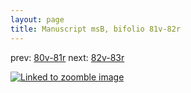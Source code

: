 ```yaml
---
layout: page
title: Manuscript msB, bifolio 81v-82r
---
```


prev: [80v-81r](../80v-81r/) next: [82v-83r](../82v-83r/)



[![Linked to zoomble image](http://www.homermultitext.org/iipsrv?IIIF=/project/homer/pyramidal/deepzoom/hmt/vbbifolio/v1/vb_81v_82r.tif/full/2000,/0/default.jpg)](http://www.homermultitext.org/ict2/?urn=urn:cite2:hmt:vbbifolio.v1:vb_81v_82r)

